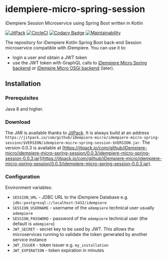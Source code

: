 # idempiere-micro-spring-session
iDempiere Session Microservice using Spring Boot written in Kotlin

[![JitPack](https://jitpack.io/v/iDempiere-micro/idempiere-micro-spring-session.svg)](https://jitpack.io/#iDempiere-micro/idempiere-micro-spring-session)
[![CircleCI](https://circleci.com/gh/iDempiere-micro/idempiere-micro-spring-session/tree/master.svg?style=svg)](https://circleci.com/gh/iDempiere-micro/idempiere-micro-spring-session/tree/master)
[![Codacy Badge](https://api.codacy.com/project/badge/Grade/e28cb867117649aaa83da8dd3130c37e)](https://www.codacy.com/app/davidpodhola/idempiere-micro-spring-session?utm_source=github.com&amp;utm_medium=referral&amp;utm_content=iDempiere-micro/idempiere-micro-spring-session&amp;utm_campaign=Badge_Grade)
[![Maintainability](https://api.codeclimate.com/v1/badges/6cdebdc799bca7a46086/maintainability)](https://codeclimate.com/github/iDempiere-micro/idempiere-micro-spring-session/maintainability)

The repository for iDempiere Kotlin Spring Boot back-end Session microservice compatible with iDempiere.
You can use it to:

-   login a user and obtain a JWT token
-   use the JWT token with GraphQL calls to [iDempiere Micro Spring backend](https://github.com/iDempiere-micro/idempiere-micro-spring) or [iDempire Micro OSGi backend](https://github.com/iDempiere-micro/idempiere-micro) (later).

## Installation
### Prerequisites
Java 8 and higher.

### Download
The JAR is available thanks to 
[JitPack](https://jitpack.io/#iDempiere-micro/idempiere-micro-spring-session). It is always build at an address `https://jitpack.io/com/github/iDempiere-micro/idempiere-micro-spring-session/$VERSION/idempiere-micro-spring-session-$VERSION.jar`. The version 0.0.3 is available at [https://jitpack.io/com/github/iDempiere-micro/idempiere-micro-spring-session/0.0.3/idempiere-micro-spring-session-0.0.3.jar](https://jitpack.io/com/github/iDempiere-micro/idempiere-micro-spring-session/0.0.3/idempiere-micro-spring-session-0.0.3.jar).

### Configuration
Environment variables:

-   `SESSION_URL` - JDBC URL to the iDempiere Database e.g. `jdbc:postgresql://localhost:5432/idempiere`
-   `SESSION_USERNAME` - username of the `adempiere` technical user usually `adempiere`
-   `SESSION_PASSWORD` - password of the `adempiere` technical user (the default is `adempiere`)
-   `JWT_SECRET` - secret key to be used by JWT. This allows the microservices running to validate the token generated by another service instance
-   `JWT_ISSUER` - token issuer e.g. `my_installation`
-   `JWT_EXPIRATION` - token expiration in minutes
